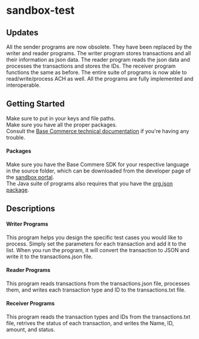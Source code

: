 # sandbox-test
## Updates
All the sender programs are now obsolete. They have been replaced by the writer and reader programs.
The writer program stores transactions and all their information as json data. The reader program reads the json
data and processes the transactions and stores the IDs. The receiver program functions the same as before. The entire suite of programs is now able to read/write/process ACH as well. All the programs are fully implemented and interoperable.

## Getting Started
Make sure to put in your keys and file paths.  
Make sure you have all the proper packages.  
Consult the [Base Commerce technical documentation](https://confluence.basecommerce.net/bctd) if you're having any trouble.  

#### Packages
Make sure you have the Base Commere SDK for your respective language in the source folder, which can be downloaded from the developer page of the [sandbox portal](https://my.basecommercesandbox.com/).  
The Java suite of programs also requires that you have the [org.json package](https://github.com/stleary/JSON-java).

## Descriptions
#### Writer Programs
This program helps you design the specific test cases you would like to process. Simply set the parameters for each transaction and add it to the list. When you run the program, it will convert the transaction to JSON and write it to the transactions.json file. 

#### Reader Programs
This program reads transactions from the transactions.json file, processes them, and writes each transaction type and ID to the transactions.txt file.

#### Receiver Programs
This program reads the transaction types and IDs from the transactions.txt file, retrives the status of each transaction, and writes the
Name, ID, amount, and status.
